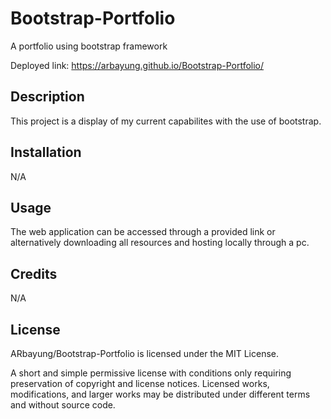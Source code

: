 # Bootstrap-Portfolio
A portfolio using bootstrap framework

Deployed link: https://arbayung.github.io/Bootstrap-Portfolio/

## Description

This project is a display of my current capabilites with the use of bootstrap. 

## Installation

N/A

## Usage

The web application can be accessed through a provided link or alternatively downloading all resources and hosting locally through a pc.

## Credits

N/A

## License

ARbayung/Bootstrap-Portfolio is licensed under the MIT License.

A short and simple permissive license with conditions only requiring preservation of copyright and license notices. Licensed works, modifications, and larger works may be distributed under different terms and without source code.
